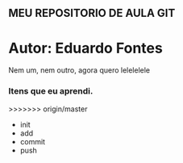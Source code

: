 ## MEU REPOSITORIO DE AULA GIT
# Autor: Eduardo Fontes
Nem um, nem outro, agora quero lelelelele
<h3> Itens que eu aprendi. </h3>
>>>>>>> origin/master
<ul>
<li>init</li>
<li>add</li>
<li>commit</li>
<li>push</li>
</ul>

